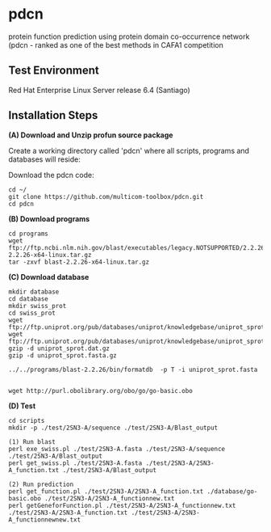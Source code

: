 # pdcn
protein function prediction using protein domain co-occurrence network (pdcn - ranked as one of the best methods in CAFA1 competition


Test Environment
--------------------------------------------------------------------------------------
Red Hat Enterprise Linux Server release 6.4 (Santiago)

Installation Steps
--------------------------------------------------------------------------------------


**(A) Download and Unzip profun source package**  

Create a working directory called 'pdcn' where all scripts, programs and databases will reside:

Download the pdcn code:
```
cd ~/
git clone https://github.com/multicom-toolbox/pdcn.git
cd pdcn
```

**(B) Download programs**
```
cd programs
wget ftp://ftp.ncbi.nlm.nih.gov/blast/executables/legacy.NOTSUPPORTED/2.2.26/blast-2.2.26-x64-linux.tar.gz
tar -zxvf blast-2.2.26-x64-linux.tar.gz

```

**(C) Download database**

```
mkdir database
cd database
mkdir swiss_prot
cd swiss_prot
wget ftp://ftp.uniprot.org/pub/databases/uniprot/knowledgebase/uniprot_sprot.fasta.gz
wget ftp://ftp.uniprot.org/pub/databases/uniprot/knowledgebase/uniprot_sprot.dat.gz
gzip -d uniprot_sprot.dat.gz
gzip -d uniprot_sprot.fasta.gz

../../programs/blast-2.2.26/bin/formatdb  -p T -i uniprot_sprot.fasta


wget http://purl.obolibrary.org/obo/go/go-basic.obo

```

**(D) Test**
```
cd scripts
mkdir -p ./test/2SN3-A/sequence ./test/2SN3-A/Blast_output

(1) Run blast
perl exe_swiss.pl ./test/2SN3-A.fasta ./test/2SN3-A/sequence ./test/2SN3-A/Blast_output
perl get_swiss.pl ./test/2SN3-A.fasta ./test/2SN3-A/2SN3-A_function.txt ./test/2SN3-A/Blast_output

(2) Run prediction
perl get_function.pl ./test/2SN3-A/2SN3-A_function.txt ./database/go-basic.obo ./test/2SN3-A/2SN3-A_functionnew.txt
perl getGeneforFunction.pl ./test/2SN3-A/2SN3-A_functionnew.txt ./test/2SN3-A/2SN3-A_function.txt ./test/2SN3-A/2SN3-A_functionnewnew.txt
```


